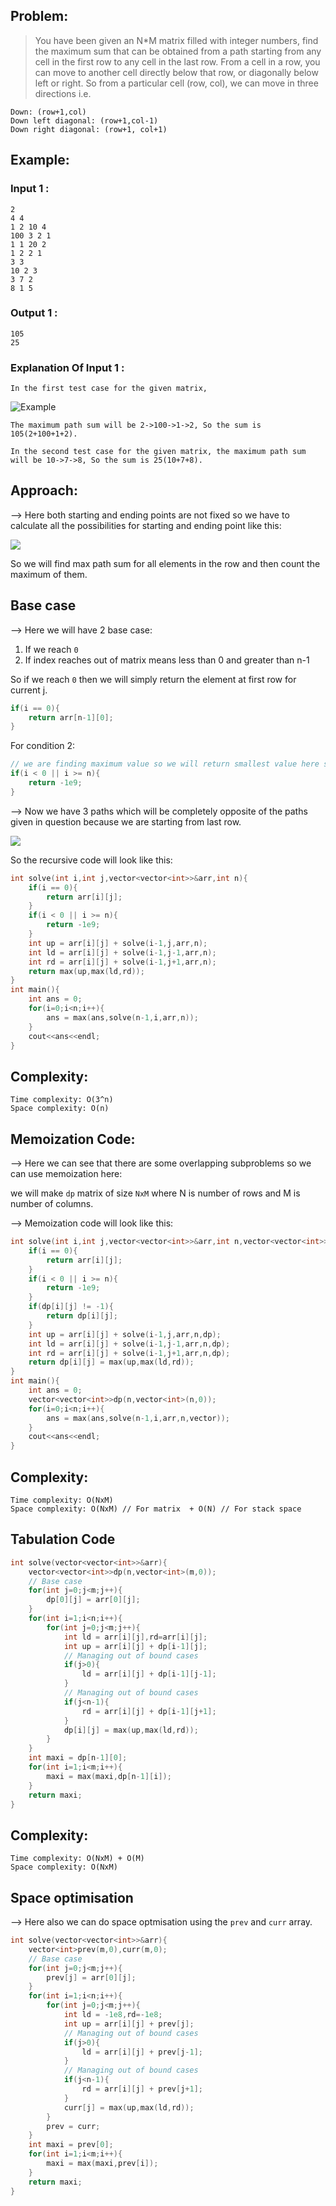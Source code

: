 ## Problem:

> You have been given an N\*M matrix filled with integer numbers, find the maximum sum that can be obtained from a path starting from any cell in the first row to any cell in the last row.
> From a cell in a row, you can move to another cell directly below that row, or diagonally below left or right. So from a particular cell (row, col), we can move in three directions i.e.

```
Down: (row+1,col)
Down left diagonal: (row+1,col-1)
Down right diagonal: (row+1, col+1)
```

## Example:

### Input 1 :

```
2
4 4
1 2 10 4
100 3 2 1
1 1 20 2
1 2 2 1
3 3
10 2 3
3 7 2
8 1 5
```

### Output 1 :

```
105
25
```

### Explanation Of Input 1 :

```
In the first test case for the given matrix,
```

![Example](https://files.codingninjas.in/maxpath-5169.jpg)

```
The maximum path sum will be 2->100->1->2, So the sum is 105(2+100+1+2).

In the second test case for the given matrix, the maximum path sum will be 10->7->8, So the sum is 25(10+7+8).
```

## Approach:

--> Here both starting and ending points are not fixed so we have to calculate all the possibilities for starting and ending point like this:

![](./Attachments/Pastedimage20220521180535.png)

So we will find max path sum for all elements in the row and then count the maximum of them.

## Base case 

--> Here we will have 2 base case:

1. If we reach `0`
2. If index reaches out of matrix means less than 0 and greater than n-1

So if we reach `0` then we will simply return the element at first row for current j.

```cpp
if(i == 0){
	return arr[n-1][0];
}
```

For condition 2:

```cpp
// we are finding maximum value so we will return smallest value here so that it will be not considered in max.
if(i < 0 || i >= n){
	return -1e9;
}
```

--> Now we have 3 paths which will be completely opposite of the paths given in question because we are starting from last row.

![](../GFG/Attachments/Pasted%20image%2020220521194150.png)

So the recursive code will look like this:

```cpp
int solve(int i,int j,vector<vector<int>>&arr,int n){
	if(i == 0){
		return arr[i][j];
	}
	if(i < 0 || i >= n){
		return -1e9;
	}
	int up = arr[i][j] + solve(i-1,j,arr,n);
	int ld = arr[i][j] + solve(i-1,j-1,arr,n);
	int rd = arr[i][j] + solve(i-1,j+1,arr,n);
	return max(up,max(ld,rd));
}
int main(){
	int ans = 0;
	for(i=0;i<n;i++){
		ans = max(ans,solve(n-1,i,arr,n));
	}
	cout<<ans<<endl;
}
```

## Complexity:

```
Time complexity: O(3^n)
Space complexity: O(n)
```

## Memoization Code:

--> Here we can see that there are some overlapping subproblems so we can use memoization here:

we will make `dp` matrix of size `NxM` where N is number of rows and M is number of columns.

--> Memoization code will look like this:

```cpp
int solve(int i,int j,vector<vector<int>>&arr,int n,vector<vector<int>>&dp){
	if(i == 0){
		return arr[i][j];
	}
	if(i < 0 || i >= n){
		return -1e9;
	}
	if(dp[i][j] != -1){
		return dp[i][j];
	}
	int up = arr[i][j] + solve(i-1,j,arr,n,dp);
	int ld = arr[i][j] + solve(i-1,j-1,arr,n,dp);
	int rd = arr[i][j] + solve(i-1,j+1,arr,n,dp);
	return dp[i][j] = max(up,max(ld,rd));
}
int main(){
	int ans = 0;
	vector<vector<int>>dp(n,vector<int>(n,0));
	for(i=0;i<n;i++){
		ans = max(ans,solve(n-1,i,arr,n,vector));
	}
	cout<<ans<<endl;
}
```

## Complexity:

```
Time complexity: O(NxM)
Space complexity: O(NxM) // For matrix  + O(N) // For stack space
```

## Tabulation Code

```cpp
int solve(vector<vector<int>>&arr){
	vector<vector<int>>dp(n,vector<int>(m,0));
	// Base case
	for(int j=0;j<m;j++){
		dp[0][j] = arr[0][j];
	}
	for(int i=1;i<n;i++){
		for(int j=0;j<m;j++){
			int ld = arr[i][j],rd=arr[i][j];
			int up = arr[i][j] + dp[i-1][j];
			// Managing out of bound cases
			if(j>0){
				ld = arr[i][j] + dp[i-1][j-1];
			}
			// Managing out of bound cases
			if(j<n-1){
				rd = arr[i][j] + dp[i-1][j+1];
			}
			dp[i][j] = max(up,max(ld,rd));
		}
	}
	int maxi = dp[n-1][0];
	for(int i=1;i<m;i++){
		maxi = max(maxi,dp[n-1][i]);
	}
	return maxi;
}
```

## Complexity:

```
Time complexity: O(NxM) + O(M)
Space complexity: O(NxM)
```

## Space optimisation

--> Here also we can do space optmisation using the `prev` and `curr` array.

```cpp
int solve(vector<vector<int>>&arr){
	vector<int>prev(m,0),curr(m,0);
	// Base case
	for(int j=0;j<m;j++){
		prev[j] = arr[0][j];
	}
	for(int i=1;i<n;i++){
		for(int j=0;j<m;j++){
			int ld = -1e8,rd=-1e8;
			int up = arr[i][j] + prev[j];
			// Managing out of bound cases
			if(j>0){
				ld = arr[i][j] + prev[j-1];
			}
			// Managing out of bound cases
			if(j<n-1){
				rd = arr[i][j] + prev[j+1];
			}
			curr[j] = max(up,max(ld,rd));
		}
		prev = curr;
	}
	int maxi = prev[0];
	for(int i=1;i<m;i++){
		maxi = max(maxi,prev[i]);
	}
	return maxi;
}
```

